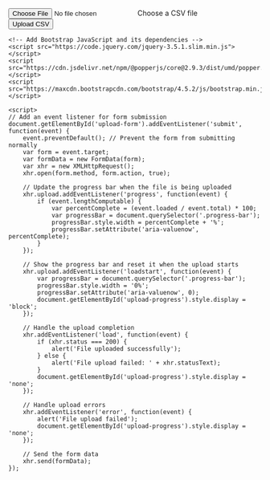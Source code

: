<html lang="en">
<head>
    <meta charset="UTF-8">
    <meta name="viewport" content="width=device-width, initial-scale=1.0">
    <title>CSV Upload</title>
    <!-- Add Bootstrap CSS -->
    <link rel="stylesheet" href="https://maxcdn.bootstrapcdn.com/bootstrap/4.5.2/css/bootstrap.min.css">
    <!-- Add custom CSS for animations -->
    <style>
        /* ... */
    </style>
    <!-- Add custom JavaScript for toggling light and dark mode -->
    <script>
        function toggleDarkMode() {
            document.body.classList.toggle('dark-mode');
        }
    </script>
</head>
<body class="light-mode">
    <div class="container">
        <!-- ... -->
        <div class="row justify-content-center">
            <div class="col-md-6">
                <form id="upload-form" action="https://your-flask-app.herokuapp.com/upload_csv" method="POST" enctype="multipart/form-data">
                    <div class="text-center">
                        <input type="file" class="file-input" name="file" id="file" accept=".csv">
                        <label for="file" class="file-label">Choose a CSV file</label>
                    </div>
                    <div class="text-center">
                        <button type="submit" class="submit-btn">Upload CSV</button>
                    </div>
                    <div id="upload-progress" class="mt-3" style="display:none;">
                        <p class="text-center">Uploading...</p>
                        <div class="progress">
                            <div class="progress-bar" role="progressbar" style="width: 0%;" aria-valuenow="0" aria-valuemin="0" aria-valuemax="100"></div>
                        </div>
                    </div>
                </form>
            </div>
        </div>
    </div>
    
    <!-- Add Bootstrap JavaScript and its dependencies -->
    <script src="https://code.jquery.com/jquery-3.5.1.slim.min.js"></script>
    <script src="https://cdn.jsdelivr.net/npm/@popperjs/core@2.9.3/dist/umd/popper.min.js"></script>
    <script src="https://maxcdn.bootstrapcdn.com/bootstrap/4.5.2/js/bootstrap.min.js"></script>
    
    <script>
    // Add an event listener for form submission
    document.getElementById('upload-form').addEventListener('submit', function(event) {
        event.preventDefault(); // Prevent the form from submitting normally
        var form = event.target;
        var formData = new FormData(form);
        var xhr = new XMLHttpRequest();
        xhr.open(form.method, form.action, true);

        // Update the progress bar when the file is being uploaded
        xhr.upload.addEventListener('progress', function(event) {
            if (event.lengthComputable) {
                var percentComplete = (event.loaded / event.total) * 100;
                var progressBar = document.querySelector('.progress-bar');
                progressBar.style.width = percentComplete + '%';
                progressBar.setAttribute('aria-valuenow', percentComplete);
            }
        });

        // Show the progress bar and reset it when the upload starts
        xhr.upload.addEventListener('loadstart', function(event) {
            var progressBar = document.querySelector('.progress-bar');
            progressBar.style.width = '0%';
            progressBar.setAttribute('aria-valuenow', 0);
            document.getElementById('upload-progress').style.display = 'block';
        });

        // Handle the upload completion
        xhr.addEventListener('load', function(event) {
            if (xhr.status === 200) {
                alert('File uploaded successfully');
            } else {
                alert('File upload failed: ' + xhr.statusText);
            }
            document.getElementById('upload-progress').style.display = 'none';
        });

        // Handle upload errors
        xhr.addEventListener('error', function(event) {
            alert('File upload failed');
            document.getElementById('upload-progress').style.display = 'none';
        });

        // Send the form data
        xhr.send(formData);
    });
</script>
</body>
</html>
